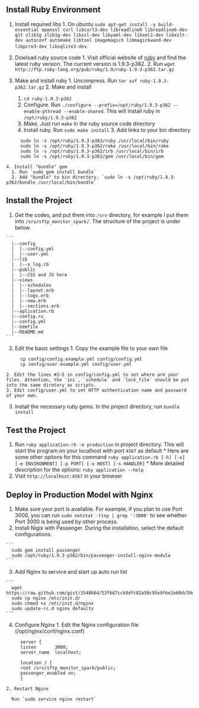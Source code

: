 ## Install Ruby Environment
  1. Install required libs
    1. On ubuntu `sudo apt-get install -y build-essential openssl curl libcurl3-dev libreadline6 libreadline6-dev git zlib1g zlib1g-dev libssl-dev libyaml-dev libxml2-dev libxslt-dev autoconf automake libtool imagemagick libmagickwand-dev libpcre3-dev libsqlite3-dev`.
  2. Dowload ruby source code
    1. Visit official website of [ruby](http://rubu-lang.org) and find the latest ruby version. The current version is 1.9.3-p362.
    2. Run `wget http://ftp.ruby-lang.org/pub/ruby/1.9/ruby-1.9.3-p362.tar.gz`
  3. Make and install ruby
    1. Uncompress. Run `tar xzf ruby-1.9.3-p362.tar.gz`
    2. Make and install
      1. `cd ruby-1.9.3-p362`
      2. Configure. Run `./configure --prefix=/opt/ruby/1.9.3-p362 --enable-pthread --enable-shared`. This will install ruby in `/opt/ruby/1.9.3-p362`
      3. Make. Just run `make` in the ruby source code directory
      4. Install ruby. Run `sudo make install`
    3. Add links to your bin directory

      ```
        sudo ln -s /opt/ruby/1.9.3-p362/ruby /usr/local/bin/ruby
        sudo ln -s /opt/ruby/1.9.3-p362/rake /usr/local/bin/rake
        sudo ln -s /opt/ruby/1.9.3-p362/irb /usr/local/bin/irb
        sudo ln -s /opt/ruby/1.9.3-p362/gem /usr/local/bin/gem
      ```

    4. Install "bundle" gem
      1. Run `sudo gem install bundle`
      2. Add "bundle" to bin directory, `sudo ln -s /opt/ruby/1.9.3-p362/bundle /usr/local/bin/bundle`


## Install the Project
  1. Get the codes, and put them into `/srv` directory, for example I put them into `/srv/sftp_monitor_spark/`. The structure of the project is under below.

    ```
      |--config
      |  |--config.yml
      |  |--user.yml
      |--lib
      |  |--x_log.rb
      |--public
      |  |--CSS and JS here
      |--views
      |  |--schedules
      |  |--layout.erb
      |  |--logs.erb
      |  |--new.erb
      |  |--sections.erb
      |--aplication.rb
      |--config.ru
      |--config.yml
      |--Gemfile
      |--README.md
    ```

  2. Edit the basic settings
    1. Copy the example file to your own file
      ```
        cp config/config.example.yml config/config.yml
        cp config/user.example.yml config/user.yml
      ```
    2. Edit the lines #2~5 in config/config.yml to set where are your files. Attention, the `ini`, `schedule` and `lock_file` should be put into the same diretory as scripts.
    3. Edit config/user.yml to set HTTP authentication name and password of your own.
  3. Install the necessary ruby gems. In the project directory, run `bundle install`

## Test the Project
  1. Run `ruby application.rb -e production` in project directory. This will start the program on your localhost with port `4567` as default
    * Here are some other options for this command `ruby application.rb [-h] [-x] [-e ENVIRONMENT] [-p PORT] [-o HOST] [-s HANDLER]`
    * More detailed description for the options: `ruby application --help`
  2. Visit `http://localhost:4567` in your browser

## Deploy in Production Model with Nginx
  1. Make sure your port is available. For example, if you plan to use Port 3000, you can run `sudo netstat -ltnp | grep ':3000'` to see whether Port 3000 is being used by other process.
  2. Install Nigix with Passenger. During the installation, select the default configurations.

    ```
      sudo gem install passenger
      sudo /opt/ruby/1.9.3-p362/bin/passenger-install-nginx-module
    ```

  3. Add Nginx to service and start up auto run list

    ```
      wget https://raw.github.com/gist/1548664/53f6d7ccb9dfc82a50c95e9f6e2e60dc59e4c2fb/nginx
      sudo cp nginx /etc/init.d/
      sudo chmod +x /etc/init.d/nginx
      sudo update-rc.d nginx defaults
    ```

  4. Configure Nginx
    1. Edit the Nginx configuration file (/opt/nginx/conf/nginx.conf)

      ```
        server {
        listen       3000;
        server_name  localhost;

        location / {
        root /srv/sftp_monitor_spark/public;
        passenger_enabled on;
        }
      ```

    2. Restart Nginx

      Run `sudo service nginx restart`
